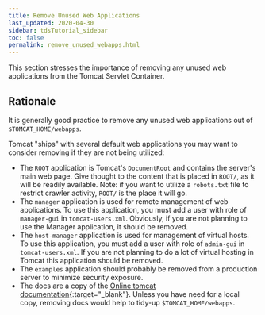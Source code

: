 ```yaml
---
title: Remove Unused Web Applications
last_updated: 2020-04-30
sidebar: tdsTutorial_sidebar
toc: false
permalink: remove_unused_webapps.html
---
```


This section stresses the importance of removing any unused web applications from the Tomcat Servlet Container.

## Rationale
It is generally good practice to remove any unused web applications out of `$TOMCAT_HOME/webapps`.

Tomcat \"ships\" with several default web applications you may want to consider removing if they are not being utilized:

* The `ROOT` application is Tomcat\'s `DocumentRoot` and contains the server\'s main web page.
  Give thought to the content that is placed in `ROOT/`, as it will be readily available. 
  Note: if you want to utilize a `robots.txt` file to restrict crawler activity, `ROOT/` is the place it will go.
* The `manager` application is used for remote management of web applications. 
  To use this application, you must add a user with role of `manager-gui` in `tomcat-users.xml`.
  Obviously, if you are not planning to use the Manager application, it should be removed.
* The `host-manager` application is used for management of virtual hosts. 
  To use this application, you must add a user with role of `admin-gui` in `tomcat-users.xml`. 
  If you are not planning to do a lot of virtual hosting in Tomcat this application should be removed.
* The `examples` application should probably be removed from a production server to minimize security exposure.
* The docs are a copy of the [Online tomcat documentation](https://tomcat.apache.org/tomcat-8.5-doc/){:target="_blank"}. 
  Unless you have need for a local copy, removing docs would help to tidy-up `$TOMCAT_HOME/webapps`.
 